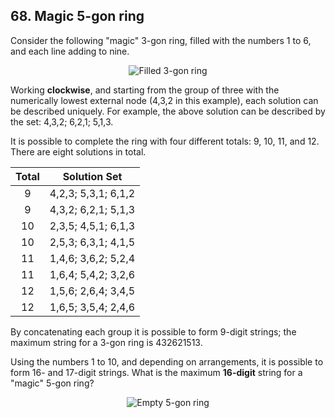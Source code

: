 ## 68. Magic 5-gon ring

Consider the following "magic" 3-gon ring, filled with the numbers 1 to 6, and each line adding to nine.

<p align="center">
  <img
    src="https://projecteuler.net/project/images/p068_1.png"
    alt="Filled 3-gon ring"
  >
</p>

Working **clockwise**, and starting from the group of three with the numerically lowest external node (4,3,2 in this example), each solution can be described uniquely. For example, the above solution can be described by the set: 4,3,2; 6,2,1; 5,1,3.

It is possible to complete the ring with four different totals: 9, 10, 11, and 12. There are eight solutions in total.

Total | Solution Set
:---: | :---:
9 | 4,2,3; 5,3,1; 6,1,2
9 | 4,3,2; 6,2,1; 5,1,3
10 | 2,3,5; 4,5,1; 6,1,3
10 | 2,5,3; 6,3,1; 4,1,5
11 | 1,4,6; 3,6,2; 5,2,4
11 | 1,6,4; 5,4,2; 3,2,6
12 | 1,5,6; 2,6,4; 3,4,5
12 | 1,6,5; 3,5,4; 2,4,6

By concatenating each group it is possible to form 9-digit strings; the maximum string for a 3-gon ring is 432621513.

Using the numbers 1 to 10, and depending on arrangements, it is possible to form 16- and 17-digit strings. What is the maximum **16-digit** string for a "magic" 5-gon ring?

<p align="center">
  <img
    src="https://projecteuler.net/project/images/p068_2.png"
    alt="Empty 5-gon ring"
  >
</p>

